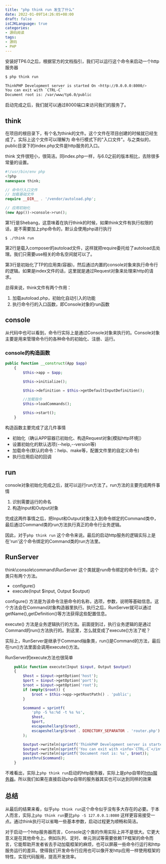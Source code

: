 ```yaml
---
title: "php think run 发生了什么"
date: 2022-01-09T14:26:05+08:00
draft: false
isCJKLanguage: true
categories:
- 源码阅读
tags:
- 源码
- PHP
---
```


安装好TP6.0之后，根据官方的文档指引，我们可以运行这个命令来启动一个http服务器

```bash
$ php think run

ThinkPHP Development server is started On <http://0.0.0.0:8000/>
You can exit with `CTRL-C`
Document root is: /var/www/tp6.0/public
```

启动完成之后，我们就可以通过8000端口来访问我们的服务了。

## think

在项目的根目录下，有个名为think的文件。这个文件在项目创建的时候就已经生成了。实际上这个文件可以理解为
命令行模式下的"入口文件"。与之类似的，public目录下的index.php文件是http服务的入口。

think 文件很短小，很简洁。同index.php一样，与6.0之前的版本相比，去除很多常量的设置。

```php
#!/usr/bin/env php
<?php
namespace think;

// 命令行入口文件
// 加载基础文件
require __DIR__ . '/vendor/autoload.php';

// 应用初始化
(new App())->console->run();
```
第1行是Shebang，这意味着在执行think的时候，如果think文件有执行权限的话，是不需要加上php命令的，默认会使用php进行执行

```
$ ./think run
```

第2行是载入composer的autoload文件，这样就把require委托给了autoload去处理。我们只需要use相关的命名空间就可以了。

第3行是初始化了TP的应用类(容器)，然后通过内置的console对象来执行命令行的逻辑。如果是index文件的话，这里就是通过Request对象来处理来http的请求。

总得来说，think文件有两个作用：

1. 加载autoload.php，初始化自动引入的功能
2. 执行命令行的入口函数，即Console对象的run函数

## console

从代码中也可以看到，命令行实际上是通过Console对象来执行的。Console对象主要是用来管理命令行的各种命令的初始化、注册、运行。

### console的构造函数

```php
public function __construct(App $app)
    {
        $this->app = $app;

        $this->initialize();

        $this->definition = $this->getDefaultInputDefinition();

        //加载指令
        $this->loadCommands();

        $this->start();
    }
```

构造函数主要完成了这几件事情

- 初始化（确认APP容器已初始化、构造Request对象[模拟http环境]）
- 设置初始化的默认选项(--help,--version等)
- 加载命令(默认的命令：help、make等，配置文件里的自定义命令)
- 执行应用启动的回调

## run

console对象初始化完成之后，就可以运行run方法了。run方法的主要完成两件事情

1. 识别需要运行的命名
2. 构造Input和Output对象

完成这两件事情之后，把Input和Output对象注入到命令绑定的Command类中，最后通过Command类的run方法执行真正的命令行业务逻辑。

因此，对于`php think run` 这个命令来说。最后的启动http服务的逻辑实际上是在'run'这个命令绑定的Command类的run方法里。

## RunServer

think\console\command\RunServer 这个类就是run命令绑定的命令行类。这个类只有两个方法。

- configure()
- execute(Input $input, Output $output)

configure() 方法是为该命令注册命令的名称，选项，参数，说明等基础信息。这个方法会在Command对象构造器里执行。执行之后，RunServer就可以通过getName(),getDefinition()等方法获得这些配置信息。

execute() 方法是业务逻辑执行的方法。前面提到过，执行业务逻辑的是通过Command的run()方法执行的。到这里，怎么就变成了execute()方法了呢？

实际上，RunServer是继承于Command抽象类，run()是Command的方法，最后在run()方法里面会调用execute()方法。

RunServer的execute方法也很简单

```php
    public function execute(Input $input, Output $output)
    {
        $host = $input->getOption('host');
        $port = $input->getOption('port');
        $root = $input->getOption('root');
        if (empty($root)) {
            $root = $this->app->getRootPath() . 'public';
        }

        $command = sprintf(
            'php -S %s:%d -t %s %s',
            $host,
            $port,
            escapeshellarg($root),
            escapeshellarg($root . DIRECTORY_SEPARATOR . 'router.php')
        );

        $output->writeln(sprintf('ThinkPHP Development server is started On <http://%s:%s/>', $host, $port));
        $output->writeln(sprintf('You can exit with <info>`CTRL-C`</info>'));
        $output->writeln(sprintf('Document root is: %s', $root));
        passthru($command);
    }
```

不难看出，实际上`php think run`启动的http服务器，实际上是php自带的[http服务器](https://www.php.net/manual/en/features.commandline.webserver.php)。所以我们如果在直接启动php自带的服务器其实也可以达到同样的效果

## 总结

从最后的结果来看，似乎`php think run`这个命令似乎没有多大存在的必要。于本人而言，实际上`php think run`要比`php -S 127.0.0.1:8080` 这样更容易接受一点。通过think执行可以省略一些基本参数，启动过程更为顺畅和简洁。

对于启动一个http服务器而言，Console这个类的作用实际上并不是很大。它更大意义是在其他命令上。例如队列、定时、单元测试等需要依赖TP框架的命令而言，它能帮助开发者省去手动加载框架的麻烦，也可以屏蔽一些命令行运行和http服务运行的差异。使得我们开发命令行应用也可以像开发http应用一样使用框架的特性，实现代码服用，提高开发效率。